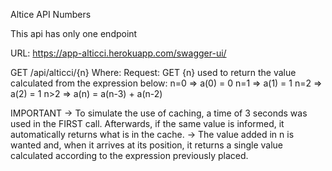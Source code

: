 Altice API Numbers

This api has only one endpoint

URL: https://app-alticci.herokuapp.com/swagger-ui/

GET /api/alticci/{n} Where:
Request: GET
{n} used to return the value calculated from the expression below:
n=0 => a(0) = 0
n=1 => a(1) = 1
n=2 => a(2) = 1
n>2 => a(n) = a(n-3) + a(n-2)

IMPORTANT
-> To simulate the use of caching, a time of 3 seconds was used in the FIRST call. Afterwards, if the same value is informed, it automatically returns what is in the cache.
-> The value added in n is wanted and, when it arrives at its position, it returns a single value calculated according to the expression previously placed.
